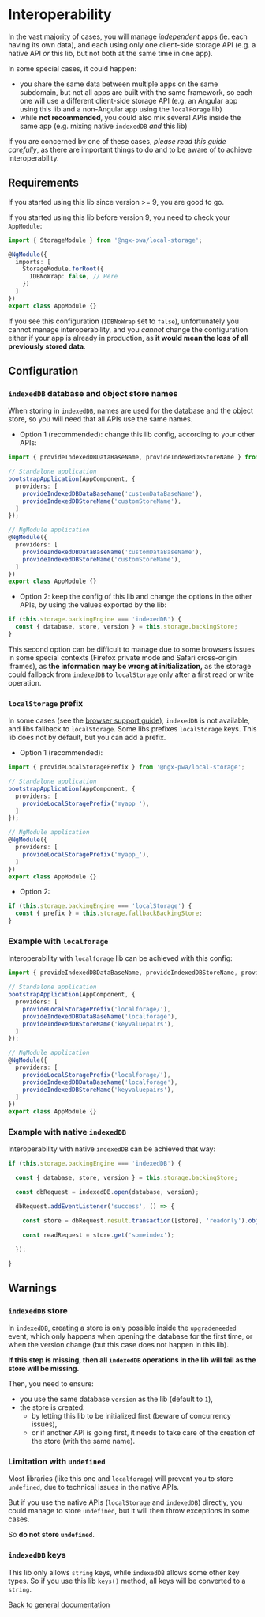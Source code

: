 # Interoperability

In the vast majority of cases, you will manage *independent* apps (ie. each having its own data), and each using only one client-side storage API (e.g. a native API *or* this lib, but not both at the same time in one app).

In some special cases, it could happen:
- you share the same data between multiple apps on the same subdomain, but not all apps are built with the same framework, so each one will use a different client-side storage API (e.g. an Angular app using this lib and a non-Angular app using the `localForage` lib)
- while **not recommended**, you could also mix several APIs inside the same app (e.g. mixing native `indexedDB` *and* this lib)

If you are concerned by one of these cases, *please read this guide carefully*, as there are important things to do and to be aware of to achieve interoperability.

## Requirements

If you started using this lib since version >= 9, you are good to go.

If you started using this lib before version 9, you need to check your `AppModule`:

```ts
import { StorageModule } from '@ngx-pwa/local-storage';

@NgModule({
  imports: [
    StorageModule.forRoot({
      IDBNoWrap: false, // Here
    })
  ]
})
export class AppModule {}
```

If you see this configuration (`IDBNoWrap` set to `false`), unfortunately you cannot manage interoperability, and you *cannot* change the configuration either if your app is already in production, as **it would mean the loss of all previously stored data**.

## Configuration

### `indexedDB` database and object store names

When storing in `indexedDB`, names are used for the database and the object store, so you will need that all APIs use the same names.

- Option 1 (recommended): change this lib config, according to your other APIs:

```ts
import { provideIndexedDBDataBaseName, provideIndexedDBStoreName } from '@ngx-pwa/local-storage';

// Standalone application
bootstrapApplication(AppComponent, {
  providers: [
    provideIndexedDBDataBaseName('customDataBaseName'),
    provideIndexedDBStoreName('customStoreName'),
  ]
});

// NgModule application
@NgModule({
  providers: [
    provideIndexedDBDataBaseName('customDataBaseName'),
    provideIndexedDBStoreName('customStoreName'),
  ]
})
export class AppModule {}
```

- Option 2: keep the config of this lib and change the options in the other APIs, by using the values exported by the lib:

```ts
if (this.storage.backingEngine === 'indexedDB') {
  const { database, store, version } = this.storage.backingStore;
}
```

This second option can be difficult to manage due to some browsers issues in some special contexts (Firefox private mode and Safari cross-origin iframes), as **the information may be wrong at initialization,** as the storage could fallback from `indexedDB` to `localStorage` only after a first read or write operation.

### `localStorage` prefix

In some cases (see the [browser support guide](./BROWSERS_SUPPORT)), `indexedDB` is not available, and libs fallback to `localStorage`. Some libs prefixes `localStorage` keys. This lib does not by default, but you can add a prefix.

- Option 1 (recommended):

```typescript
import { provideLocalStoragePrefix } from '@ngx-pwa/local-storage';

// Standalone application
bootstrapApplication(AppComponent, {
  providers: [
    provideLocalStoragePrefix('myapp_'),
  ]
});

// NgModule application
@NgModule({
  providers: [
    provideLocalStoragePrefix('myapp_'),
  ]
})
export class AppModule {}
```

- Option 2:

```ts
if (this.storage.backingEngine === 'localStorage') {
  const { prefix } = this.storage.fallbackBackingStore;
}
```

### Example with `localforage`

Interoperability with `localforage` lib can be achieved with this config:

```typescript
import { provideIndexedDBDataBaseName, provideIndexedDBStoreName, provideLocalStoragePrefix } from '@ngx-pwa/local-storage';

// Standalone application
bootstrapApplication(AppComponent, {
  providers: [
    provideLocalStoragePrefix('localforage/'),
    provideIndexedDBDataBaseName('localforage'),
    provideIndexedDBStoreName('keyvaluepairs'),
  ]
});

// NgModule application
@NgModule({
  providers: [
    provideLocalStoragePrefix('localforage/'),
    provideIndexedDBDataBaseName('localforage'),
    provideIndexedDBStoreName('keyvaluepairs'),
  ]
})
export class AppModule {}
```

### Example with native `indexedDB`

Interoperability with native `indexedDB` can be achieved that way:

```ts
if (this.storage.backingEngine === 'indexedDB') {

  const { database, store, version } = this.storage.backingStore;

  const dbRequest = indexedDB.open(database, version);

  dbRequest.addEventListener('success', () => {

    const store = dbRequest.result.transaction([store], 'readonly').objectStore(store);

    const readRequest = store.get('someindex');

  });

}
```

## Warnings

### `indexedDB` store

In `indexedDB`, creating a store is only possible inside the `upgradeneeded` event, which only happens when opening the database for the first time, or when the version change (but this case does not happen in this lib).

**If this step is missing, then all `indexedDB` operations in the lib will fail as the store will be missing.**

Then, you need to ensure:
- you use the same database `version` as the lib (default to `1`),
- the store is created:
  - by letting this lib to be initialized first (beware of concurrency issues),
  - or if another API is going first, it needs to take care of the creation of the store (with the same name).

### Limitation with `undefined`

Most libraries (like this one and `localforage`) will prevent you to store `undefined`, due to technical issues in the native APIs.

But if you use the native APIs (`localStorage` and `indexedDB`) directly, you could manage to store `undefined`, but it will then throw exceptions in some cases.

So **do not store `undefined`**.

### `indexedDB` keys

This lib only allows `string` keys, while `indexedDB` allows some other key types. So if you use this lib `keys()` method, all keys will be converted to a `string`.

[Back to general documentation](../README.md)
